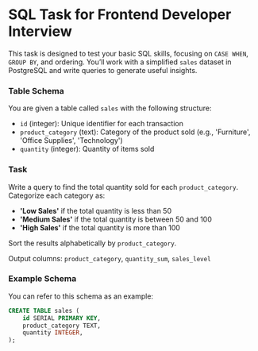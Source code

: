 # SQL Task for Frontend Developer Interview

This task is designed to test your basic SQL skills, focusing on `CASE WHEN`, `GROUP BY`, and ordering. You’ll work with a simplified `sales` dataset in PostgreSQL and write queries to generate useful insights.

### Table Schema

You are given a table called `sales` with the following structure:

- `id` (integer): Unique identifier for each transaction
- `product_category` (text): Category of the product sold (e.g., 'Furniture', 'Office Supplies', 'Technology')
- `quantity` (integer): Quantity of items sold

### Task

Write a query to find the total quantity sold for each `product_category`. 
Categorize each category as:
  - **'Low Sales'** if the total quantity is less than 50
  - **'Medium Sales'** if the total quantity is between 50 and 100
  - **'High Sales'** if the total quantity is more than 100
  
Sort the results alphabetically by `product_category`.

Output columns: `product_category`, `quantity_sum`, `sales_level`

### Example Schema

You can refer to this schema as an example:

```sql
CREATE TABLE sales (
    id SERIAL PRIMARY KEY,
    product_category TEXT,
    quantity INTEGER,
);

